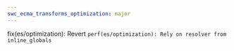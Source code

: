 ```yaml
---
swc_ecma_transforms_optimization: major
---
```


fix(es/optimization): Revert `perf(es/optimization): Rely on resolver from inline_globals`
